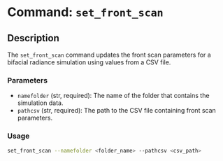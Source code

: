 # Command: `set_front_scan`

## Description

The `set_front_scan` command updates the front scan parameters for a bifacial radiance simulation using values from a CSV file.

### Parameters

- `namefolder` (str, required): The name of the folder that contains the simulation data.
- `pathcsv` (str, required): The path to the CSV file containing front scan parameters.

### Usage

```bash
set_front_scan --namefolder <folder_name> --pathcsv <csv_path>
```